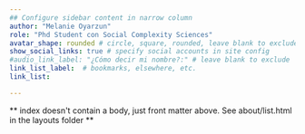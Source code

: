 ```yaml
---
## Configure sidebar content in narrow column
author: "Melanie Oyarzun"
role: "Phd Student con Social Complexity Sciences"
avatar_shape: rounded # circle, square, rounded, leave blank to exclude
show_social_links: true # specify social accounts in site config
#audio_link_label: "¿Cómo decir mi nombre?:" # leave blank to exclude
link_list_label:  # bookmarks, elsewhere, etc.
link_list:

---
```


** index doesn't contain a body, just front matter above.
See about/list.html in the layouts folder **